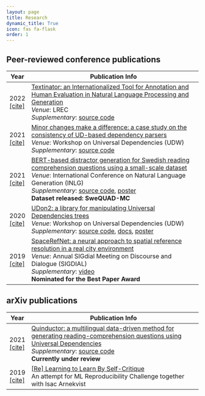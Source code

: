 ```yaml
---
layout: page
title: Research
dynamic_title: True
icon: fas fa-flask
order: 1
---
```


## Peer-reviewed conference publications

| Year | Publication Info |
|-------|--------|
| 2022<br><a href="/assets/bib/lrec2022.bib">[cite]</a> | <a href="http://www.lrec-conf.org/proceedings/lrec2022/pdf/2022.lrec-1.90.pdf">Textinator: an Internationalized Tool for Annotation and Human Evaluation in Natural Language Processing and Generation</a><br>_Venue_: LREC<br>_Supplementary_: <a href="https://github.com/dkalpakchi/Textinator">source code</a> |
| 2021<br><a href="/assets/bib/udw2021.bib">[cite]</a> | <a href="https://arxiv.org/abs/2111.15413">Minor changes make a difference: a case study on the consistency of UD-based dependency parsers</a><br>_Venue_: Workshop on Universal Dependencies (UDW)<br>_Supplementary_: <a href="https://github.com/dkalpakchi/ud_parser_consistency">source code</a> |
| 2021<br><a href="/assets/bib/inlg2021.bib">[cite]</a> | <a href="https://aclanthology.org/2021.inlg-1.43/">BERT-based distractor generation for Swedish reading comprehension questions using a small-scale dataset</a><br>_Venue_: International Conference on Natural Language Generation (INLG)<br>_Supplementary_: <a href="https://github.com/dkalpakchi/SweQUAD-MC">source code</a>, <a href="/assets/posters/inlg2021_poster.pdf">poster</a><br>**Dataset released: SweQUAD-MC** |
| 2020<br><a href="/assets/bib/udw2020.bib">[cite]</a> | <a href="https://aclanthology.org/2020.udw-1.14/">UDon2: a library for manipulating Universal Dependencies trees</a><br>_Venue_: Workshop on Universal Dependencies (UDW)<br>_Supplementary_: <a href="https://github.com/udon2/udon2">source code</a>, <a href="https://udon2.github.io/">docs</a>, <a href="/assets/posters/udw2020_poster.pdf">poster</a>|
| 2019<br><a href="/assets/bib/sigdial2019.bib">[cite]</a> | <a href="https://aclanthology.org/W19-5949/">SpaceRefNet: a neural approach to spatial reference resolution in a real city environment</a><br>_Venue_: Annual SIGdial Meeting on Discourse and Dialogue (SIGDIAL)<br>_Supplementary_: <a href="https://www.superlectures.com/sigdial2019/characterizing-the-response-space-of-questions-a-corpus-study-for-english-and-polish">video</a><br>**Nominated for the Best Paper Award**|

## arXiv publications

| Year | Publication Info |
|-------|--------|
| 2021<br><a href="/assets/bib/quinductor.bib">[cite]</a> | <a href="https://arxiv.org/abs/2103.10121">Quinductor: a multilingual data-driven method for generating reading-comprehension questions using Universal Dependencies</a><br>_Supplementary_: <a href="https://github.com/dkalpakchi/quinductor">source code</a><br>**Currently under review**|
| 2019<br><a href="/assets/bib/re2019.bib">[cite]</a> | <a href="https://arxiv.org/abs/1912.00183">[Re] Learning to Learn By Self-Critique</a><br>An attempt for ML Reproducibility Challenge together with Isac Arnekvist |